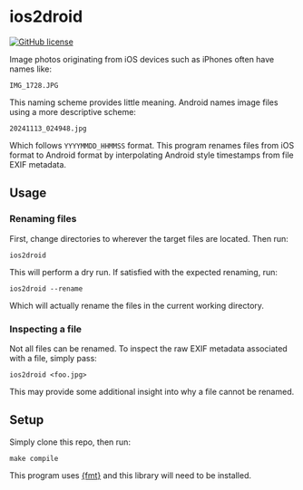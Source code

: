 # ios2droid
[![GitHub license](https://img.shields.io/badge/license-MIT-blue.svg)](https://raw.githubusercontent.com/dsw7/GPTifier/master/LICENSE)

Image photos originating from iOS devices such as iPhones often have names like:
```
IMG_1728.JPG
```
This naming scheme provides little meaning. Android names image files using a more descriptive scheme:
```
20241113_024948.jpg
```
Which follows `YYYYMMDD_HHMMSS` format. This program renames files from iOS format to Android format by
interpolating Android style timestamps from file EXIF metadata.

## Usage
### Renaming files
First, change directories to wherever the target files are located. Then run:
```console
ios2droid
```
This will perform a dry run. If satisfied with the expected renaming, run:
```console
ios2droid --rename
```
Which will actually rename the files in the current working directory.

### Inspecting a file
Not all files can be renamed. To inspect the raw EXIF metadata associated with a file, simply pass:
```console
ios2droid <foo.jpg>
```
This may provide some additional insight into why a file cannot be renamed.

## Setup
Simply clone this repo, then run:
```console
make compile
```
This program uses [{fmt}](https://github.com/fmtlib/fmt) and this library will need to be installed.
